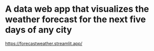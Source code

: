 # A data web app that visualizes the weather forecast for the next five days of any city




https://forecastweather.streamlit.app/
